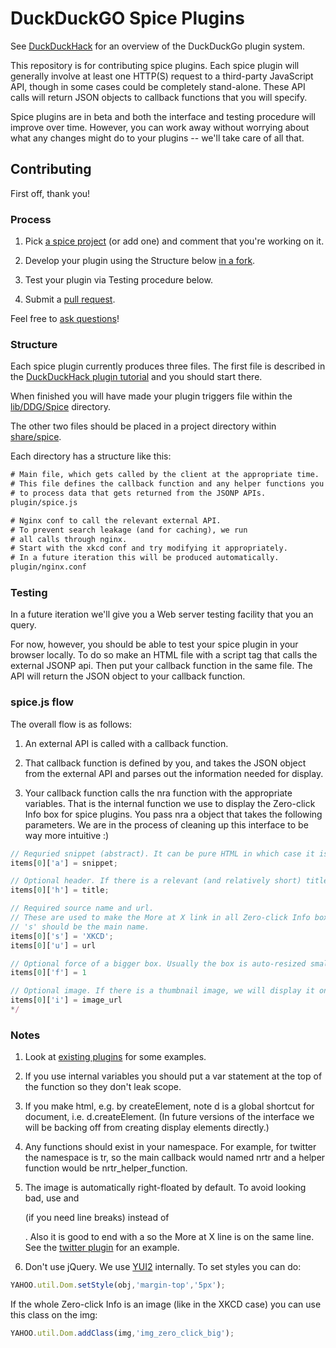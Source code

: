 DuckDuckGO Spice Plugins
=================================

See [DuckDuckHack](http://duckduckhack.com/) for an overview of the DuckDuckGo plugin system.

This repository is for contributing spice plugins. Each spice plugin will generally involve at least one HTTP(S) request to a third-party JavaScript API, though in some cases could be completely stand-alone. These API calls will return JSON objects to callback functions that you will specify.

Spice plugins are in beta and both the interface and testing procedure will improve over time. However, you can work away without worrying about what any changes might do to your plugins -- we'll take care of all that.


Contributing
------------

First off, thank you!


### Process

1) Pick [a spice project](https://duckduckhack.uservoice.com/forums/5168-instant-answer-plugin-ideas-for-duckduckgo/category/41838-spice) (or add one) and comment that you're working on it.

2) Develop your plugin using the Structure below [in a fork](http://help.github.com/fork-a-repo/).

3) Test your plugin via Testing procedure below.

4) Submit a [pull request](http://help.github.com/send-pull-requests/).

Feel free to [ask questions](http://duckduckhack.com/#faq)!



### Structure

Each spice plugin currently produces three files. The first file is described in the [DuckDuckHack plugin tutorial](http://duckduckhack.com/#plugin-tutorial) and you should start there.

When finished you will have made your plugin triggers file within the [lib/DDG/Spice](https://github.com/duckduckgo/zeroclickinfo-spice/tree/master/lib/DDG/Spice) directory.

The other two files should be placed in a project directory within [share/spice](https://github.com/duckduckgo/zeroclickinfo-spice/tree/master/share/spice).

Each directory has a structure like this:

```txt
# Main file, which gets called by the client at the appropriate time. 
# This file defines the callback function and any helper functions you need
# to process data that gets returned from the JSONP APIs.
plugin/spice.js

# Nginx conf to call the relevant external API.
# To prevent search leakage (and for caching), we run
# all calls through nginx.
# Start with the xkcd conf and try modifying it appropriately.
# In a future iteration this will be produced automatically.
plugin/nginx.conf
```


### Testing

In a future iteration we'll give you a Web server testing facility that you an query.

For now, however, you should be able to test your spice plugin in your browser locally. To do so make an HTML file with a script tag that calls the external JSONP api. Then put your callback function in the same file. The API will return the JSON object to your callback function.


### spice.js flow

The overall flow is as follows:

1) An external API is called with a callback function.

2) That callback function is defined by you, and takes the JSON object from the external API and parses out the information needed for display.

3) Your callback function calls the nra function with the appropriate variables. That is the internal function we use to display the Zero-click Info box for spice plugins. You pass nra a object that takes the following parameters. We are in the process of cleaning up this interface to be way more intuitive :)

```js
// Requried snippet (abstract). It can be pure HTML in which case it is set via innerHTML, but better is it is an object, in which case onclick and other event handlers won't be destroyed.
items[0]['a'] = snippet;

// Optional header. If there is a relevant (and relatively short) title, then set it here.
items[0]['h'] = title;

// Required source name and url. 
// These are used to make the More at X link in all Zero-click Info boxes.
// 's' should be the main name.
items[0]['s'] = 'XKCD';
items[0]['u'] = url

// Optional force of a bigger box. Usually the box is auto-resized smaller with an expansion UI if needed. Generally you shouldn't force it to be bigger, but in the XKCD case you don't want the big image to be cutoff.
items[0]['f'] = 1

// Optional image. If there is a thumbnail image, we will display it on the right.
items[0]['i'] = image_url
*/
```


### Notes

1) Look at [existing plugins](https://github.com/duckduckgo/zeroclickinfo-spice/tree/master/share/spice) for some examples. 


2) If you use internal variables you should put a var statement at the top of the function so they don't leak scope.


3) If you make html, e.g. by createElement, note d is a global shortcut for document, i.e. d.createElement. (In future versions of the interface we will be backing off from creating display elements directly.)


4) Any functions should exist in your namespace. For example, for twitter the namespace is tr, so the main callback would named nrtr and a helper function would be nrtr_helper_function.


5) The image is automatically right-floated by default. To avoid looking bad, use <span> and <div> (if you need line breaks) instead of <p>. Also it is good to end with a <span> so the More at X line is on the same line. See the [twitter plugin](https://github.com/duckduckgo/zeroclickinfo-spice/blob/master/share/spice/twitter/spice.js) for an example.


6) Don't use jQuery. We use [YUI2](http://developer.yahoo.com/yui/2/) internally. To set styles you can do:

```js
YAHOO.util.Dom.setStyle(obj,'margin-top','5px');
```

If the whole Zero-click Info is an image (like in the XKCD case) you can use this class on the img:

```js
YAHOO.util.Dom.addClass(img,'img_zero_click_big');
```